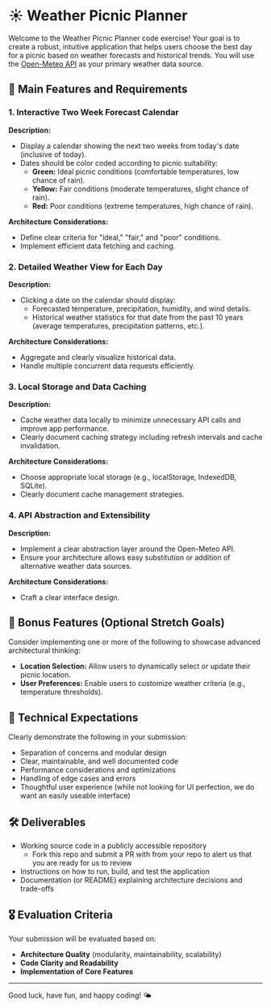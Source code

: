 # ☀️ Weather Picnic Planner

Welcome to the Weather Picnic Planner code exercise! Your goal is to create a robust, intuitive application that helps users choose the best day for a picnic based on weather forecasts and historical trends. You will use the [Open-Meteo API](https://open-meteo.com/) as your primary weather data source.

## 🎯 Main Features and Requirements

### 1. Interactive Two Week Forecast Calendar

**Description:**

- Display a calendar showing the next two weeks from today's date (inclusive of today).
- Dates should be color coded according to picnic suitability:
  - **Green:** Ideal picnic conditions (comfortable temperatures, low chance of rain).
  - **Yellow:** Fair conditions (moderate temperatures, slight chance of rain).
  - **Red:** Poor conditions (extreme temperatures, high chance of rain).

**Architecture Considerations:**

- Define clear criteria for "ideal," "fair," and "poor" conditions.
- Implement efficient data fetching and caching.

### 2. Detailed Weather View for Each Day

**Description:**

- Clicking a date on the calendar should display:
  - Forecasted temperature, precipitation, humidity, and wind details.
  - Historical weather statistics for that date from the past 10 years (average temperatures, precipitation patterns, etc.).

**Architecture Considerations:**

- Aggregate and clearly visualize historical data.
- Handle multiple concurrent data requests efficiently.

### 3. Local Storage and Data Caching

**Description:**

- Cache weather data locally to minimize unnecessary API calls and improve app performance.
- Clearly document caching strategy including refresh intervals and cache invalidation.

**Architecture Considerations:**

- Choose appropriate local storage (e.g., localStorage, IndexedDB, SQLite).
- Clearly document cache management strategies.

### 4. API Abstraction and Extensibility

**Description:**

- Implement a clear abstraction layer around the Open-Meteo API.
- Ensure your architecture allows easy substitution or addition of alternative weather data sources.

**Architecture Considerations:**

- Craft a clear interface design.

## 📌 Bonus Features (Optional Stretch Goals)

Consider implementing one or more of the following to showcase advanced architectural thinking:

- **Location Selection:** Allow users to dynamically select or update their picnic location.
- **User Preferences:** Enable users to customize weather criteria (e.g., temperature thresholds).

## 🔨 Technical Expectations

Clearly demonstrate the following in your submission:

- Separation of concerns and modular design
- Clear, maintainable, and well documented code
- Performance considerations and optimizations
- Handling of edge cases and errors
- Thoughtful user experience (while not looking for UI perfection, we do want an easily useable interface)

## 🛠 Deliverables

- Working source code in a publicly accessible repository
  - Fork this repo and submit a PR with from your repo to alert us that you are ready for us to review
- Instructions on how to run, build, and test the application
- Documentation (or README) explaining architecture decisions and trade-offs

## 🎖 Evaluation Criteria

Your submission will be evaluated based on:

- **Architecture Quality** (modularity, maintainability, scalability)
- **Code Clarity and Readability**
- **Implementation of Core Features**

---

Good luck, have fun, and happy coding! 🌤

